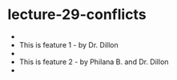 # lecture-29-conflicts

*
* This is feature 1 - by Dr. Dillon
*
* This is feature 2 - by Philana B. and Dr. Dillon
*
